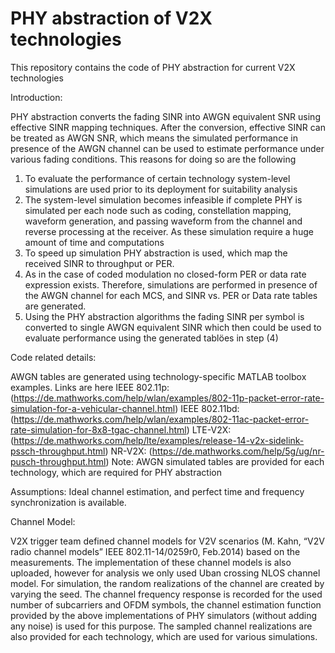 # PHY abstraction of V2X technologies

This repository contains the code of PHY abstraction for current V2X technologies

Introduction:

PHY abstraction converts the fading SINR into AWGN equivalent SNR using effective SINR mapping techniques. After the conversion, effective SINR can be treated as AWGN SNR, which means the simulated performance in presence of the AWGN channel can be used to estimate performance under various fading conditions. This reasons for doing so are the following
1) To evaluate the performance of certain technology system-level simulations are used prior to its deployment for suitability analysis
2) The system-level simulation becomes infeasible if complete PHY is simulated per each node such as coding, constellation mapping, waveform generation, and passing waveform from the channel and reverse processing at the receiver. As these simulation require a huge amount of time and computations
3) To speed up simulation PHY abstraction is used, which map the received SINR to throughput or PER. 
4) As in the case of coded modulation no closed-form PER or data rate expression exists. Therefore, simulations are performed in presence of the AWGN channel for each MCS, and SINR vs. PER or Data rate tables are generated.
5) Using the PHY abstraction algorithms the fading SINR per symbol is converted to single AWGN equivalent SINR which then could be used to evaluate performance using the generated tablöes in step (4)

Code related details:

AWGN tables are generated using technology-specific MATLAB toolbox examples. Links are here
IEEE 802.11p: (https://de.mathworks.com/help/wlan/examples/802-11p-packet-error-rate-simulation-for-a-vehicular-channel.html)
IEEE 802.11bd: (https://de.mathworks.com/help/wlan/examples/802-11ac-packet-error-rate-simulation-for-8x8-tgac-channel.html)
LTE-V2X: (https://de.mathworks.com/help/lte/examples/release-14-v2x-sidelink-pssch-throughput.html)
NR-V2X: (https://de.mathworks.com/help/5g/ug/nr-pusch-throughput.html)
Note: AWGN simulated tables are provided for each technology, which are required for PHY abstraction



Assumptions:
Ideal channel estimation, and perfect time and frequency synchronization is available. 



Channel Model:

V2X trigger team defined channel models for V2V scenarios (M. Kahn, “V2V radio channel models” IEEE 802.11-14/0259r0, Feb.2014) based on the measurements. The implementation of these channel models is also uploaded, however for analysis we only used Uban crossing NLOS channel model. For simulation, the random realizations of the channel are created by varying the seed. The channel frequency response is recorded for the used number of subcarriers and OFDM symbols, the channel estimation function provided by the above implementations of PHY simulators (without adding any noise) is used for this purpose. The sampled channel realizations are also provided for each technology, which are used for various simulations.

